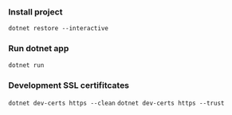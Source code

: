 ### Install project
`dotnet restore --interactive`

### Run dotnet app
`dotnet run`

### Development SSL certifitcates
`dotnet dev-certs https --clean`
`dotnet dev-certs https --trust`